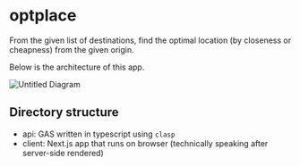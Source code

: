 # optplace
From the given list of destinations, find the optimal location (by closeness or cheapness) from the given origin.

Below is the architecture of this app.


![Untitled Diagram](https://user-images.githubusercontent.com/6002787/102786536-05455880-43e3-11eb-89eb-51df9df50abd.png)

## Directory structure
* api: GAS written in typescript using `clasp`
* client: Next.js app that runs on browser (technically speaking after server-side rendered)
